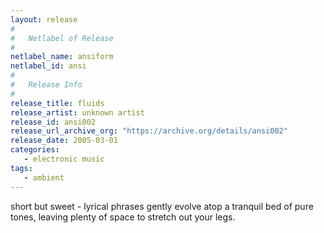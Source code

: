 ```yaml
---
layout: release
#
#   Netlabel of Release
#
netlabel_name: ansiform
netlabel_id: ansi
#
#   Release Info
#
release_title: fluids
release_artist: unknown artist
release_id: ansi002
release_url_archive_org: "https://archive.org/details/ansi002"
release_date: 2005-03-01
categories:
   - electronic music
tags:
   - ambient
---
```

short but sweet - lyrical phrases gently evolve atop a tranquil bed of pure tones, leaving plenty of space to stretch out your legs.
